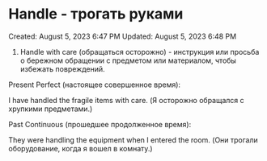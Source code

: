# Handle - трогать руками

Created: August 5, 2023 6:47 PM
Updated: August 5, 2023 6:48 PM

1. Handle with care (обращаться осторожно) - инструкция или просьба о бережном обращении с предметом или материалом, чтобы избежать повреждений.

Present Perfect (настоящее совершенное время):

I have handled the fragile items with care. (Я осторожно обращался с хрупкими предметами.)

Past Continuous (прошедшее продолженное время):

They were handling the equipment when I entered the room. (Они трогали оборудование, когда я вошел в комнату.)